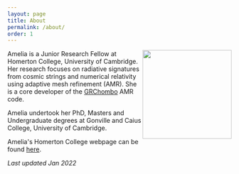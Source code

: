 ```yaml
---
layout: page
title: About
permalink: /about/
order: 1
---
```

<img src="https://amelialdrew.github.io/about/ProfilePicture.png" width="200" style="float:right">

Amelia is a Junior Research Fellow at Homerton College, University of Cambridge. Her research focuses on radiative signatures from cosmic strings and numerical relativity using adaptive mesh refinement (AMR). She is a core developer of the [GRChombo](https://www.grchombo.org/) AMR code.

Amelia undertook her PhD, Masters and Undergraduate degrees at Gonville and Caius College, University of Cambridge.

Amelia's Homerton College webpage can be found [here](https://www.homerton.cam.ac.uk/people/amelia-drew).

_Last updated Jan 2022_